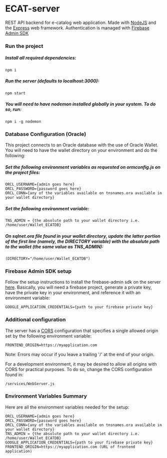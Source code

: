 # ECAT-server

REST API backend for e-catalog web application. Made with [NodeJS](https://nodejs.org) and the [Express](https://expressjs.com/) web framework. Authentication is managed with [Firebase Admin SDK](https://firebase.google.com/docs/admin/setup)

### Run the project

##### Install all required dependencies:
```
npm i
```

##### Run the server (defaults to localhost:3000):
```
npm start
```

##### You will need to have nodemon installed globally in your system. To do so, run:
```
npm i -g nodemon
```

### Database Configuration (Oracle)
This project connects to an Oracle database with the use of Oracle Wallet. You will need to have the wallet directory on your environment and do the following:

##### Set the following environment variables as requested on ormconfig.js on the project files:
```
ORCL_USERNAME={admin goes here}
ORCL_PASSWORD={password goes here}
ORCL_CONN={any of the variables available on tnsnames.ora available in your wallet directory}
```

##### Set the following environment variable:
```
TNS_ADMIN = {the absolute path to your wallet directory i.e. /home/user/Wallet_ECATDB}
```

##### On sqlnet.ora file found in your wallet directory, update the latter portion of the first line (namely, the DIRECTORY variable) with the absolute path to the wallet (the same value as TNS_ADMIN):
```
(DIRECTORY="/home/user/Wallet_ECATDB")
```

### Firebase Admin SDK setup
Follow the setup instructions to install the firebase-admin sdk on the server [here](https://firebase.google.com/docs/admin/setup). Basically, you will need a firebase project, generate a private key, have the private key in your environment, and reference it with an environment variable:
```
GOOGLE_APPLICATION_CREDENTIALS={path to your firebase private key}
```

### Additional configuration
The server has a [CORS](https://en.wikipedia.org/wiki/Cross-origin_resource_sharing) configuration that specifies a single allowed origin set by the following environment variable:
```
FRONTEND_ORIGIN=https://myapplication.com
```
Note: Errors may occur if you leave a trailing '/' at the end of your origin.

For a development environment, it may be desired to allow all origins with CORS for practical purposes. To do so, change the CORS configuration found in:
```
/services/WebServer.js
```
### Environment Variables Summary
Here are all the environment variables needed for the setup:
```
ORCL_USERNAME={admin goes here}
ORCL_PASSWORD={password goes here}
ORCL_CONN={any of the variables available on tnsnames.ora available in your wallet directory}
TNS_ADMIN = {the absolute path to your wallet directory i.e. /home/user/Wallet_ECATDB}
GOOGLE_APPLICATION_CREDENTIALS={path to your firebase private key}
FRONTEND_ORIGIN=https://myapplication.com (URL of frontend application)
```
